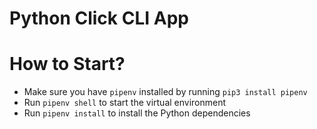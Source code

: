 # Python Click CLI App

# How to Start?

* Make sure you have `pipenv` installed by running `pip3 install pipenv`
* Run `pipenv shell` to start the virtual environment
* Run `pipenv install` to install the Python dependencies


